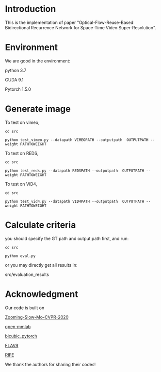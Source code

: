 # Introduction

This is the implementation of  paper "Optical-Flow-Reuse-Based Bidirectional Recurrence
Network for Space-Time Video Super-Resolution".

<!-- # Pre-trained models -->

<!-- [BaiduCloud](https://pan.baidu.com/s/1GjE-HsQwKIwEZl0V5doZOQ) -->

<!-- password: 0wm8 -->

# Environment
We are good in the environment:

python 3.7

CUDA 9.1

Pytorch 1.5.0

# Generate image
To test on vimeo, 

```
cd src

python test_vimeo.py --datapath VIMEOPATH --outputpath  OUTPUTPATH --weight PATHTOWEIGHT
```

To test on REDS, 

```
cd src

python test_reds.py --datapath REDSPATH --outputpath  OUTPUTPATH --weight PATHTOWEIGHT
```

To test on VID4, 

```
cd src

python test_vid4.py --datapath VID4PATH --outputpath  OUTPUTPATH --weight PATHTOWEIGHT
```
# Calculate criteria
you should specify the GT path and output path first, and run:
```
cd src

python eval.py
```
or you may directly get all results in:

 src/evaluation_results
# Acknowledgment
Our code is built on

 [Zooming-Slow-Mo-CVPR-2020](https://github.com/Mukosame/Zooming-Slow-Mo-CVPR-2020)

 [open-mmlab](https://github.com/open-mmlab)

 [bicubic_pytorch](https://github.com/sanghyun-son/bicubic_pytorch)

 [FLAVR](https://github.com/tarun005/FLAVR)

 [RIFE](https://github.com/hzwer/arXiv2020-RIFE)
 
 We thank the authors for sharing their codes!

